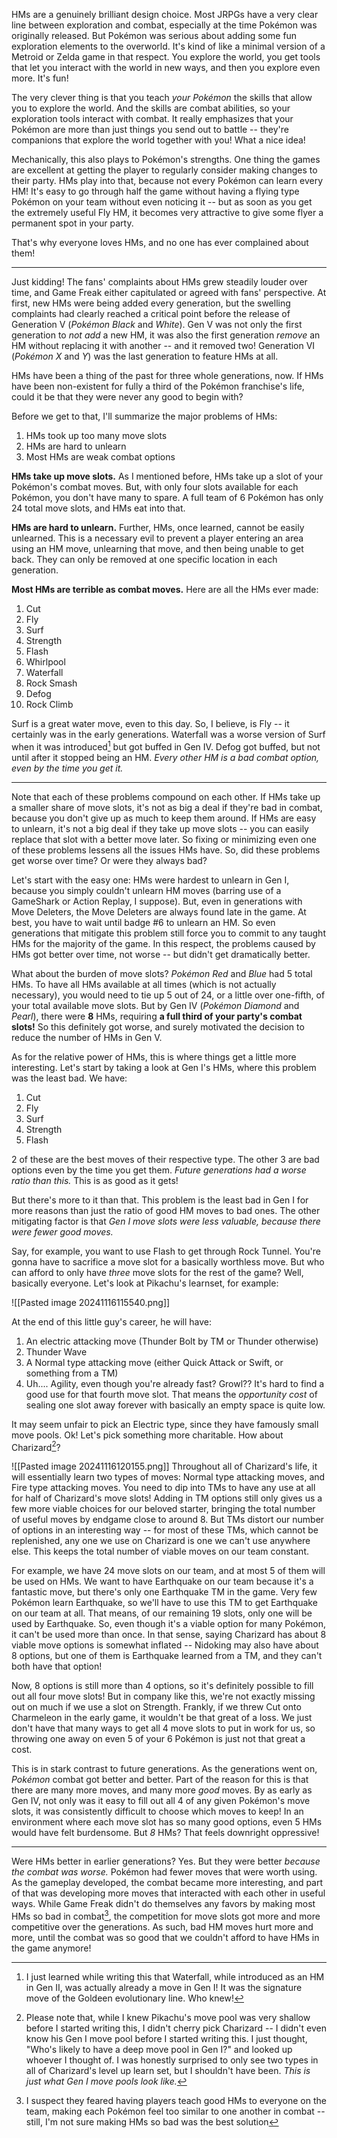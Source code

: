 HMs are a genuinely brilliant design choice. Most JRPGs have a very clear line between exploration and combat, especially at the time Pokémon was originally released. But Pokémon was serious about adding some fun exploration elements to the overworld. It's kind of like a minimal version of a Metroid or Zelda game in that respect. You explore the world, you get tools that let you interact with the world in new ways, and then you explore even more. It's fun!

The very clever thing is that you teach _your Pokémon_ the skills that allow you to explore the world. And the skills are combat abilities, so your exploration tools interact with combat. It really emphasizes that your Pokémon are more than just things you send out to battle -- they're companions that explore the world together with you! What a nice idea!

Mechanically, this also plays to Pokémon's strengths. One thing the games are excellent at getting the player to regularly consider making changes to their party. HMs play into that, because not every Pokémon can learn every HM! It's easy to go through half the game without having a flying type Pokémon on your team without even noticing it -- but as soon as you get the extremely useful Fly HM, it becomes very attractive to give some flyer a permanent spot in your party.

That's why everyone loves HMs, and no one has ever complained about them!

---
Just kidding! The fans' complaints about HMs grew steadily louder over time, and Game Freak either capitulated or agreed with fans' perspective. At first, new HMs were being added every generation, but the swelling complaints had clearly reached a critical point before the release of Generation V (_Pokémon Black_ and _White_). Gen V was not only the first generation to _not add_ a new HM, it was also the first generation _remove_ an HM without replacing it with another -- and it removed two! Generation VI (_Pokémon X_ and _Y_) was the last generation to feature HMs at all.

HMs have been a thing of the past for three whole generations, now. If HMs have been non-existent for fully a third of the Pokémon franchise's life, could it be that they were never any good to begin with?

Before we get to that, I'll summarize the major problems of HMs:

1. HMs took up too many move slots
2. HMs are hard to unlearn
3. Most HMs are weak combat options

**HMs take up move slots.** As I mentioned before, HMs take up a slot of your Pokémon's combat moves. But, with only four slots available for each Pokémon, you don't have many to spare. A full team of 6 Pokémon has only 24 total move slots, and HMs eat into that.

**HMs are hard to unlearn.** Further, HMs, once learned, cannot be easily unlearned. This is a necessary evil to prevent a player entering an area using an HM move, unlearning that move, and then being unable to get back. They can only be removed at one specific location in each generation.

**Most HMs are terrible as combat moves.**  Here are all the HMs ever made:
1. Cut
2. Fly
3. Surf
4. Strength
5. Flash
6. Whirlpool
7. Waterfall
8. Rock Smash
9. Defog
10. Rock Climb

Surf is a great water move, even to this day. So, I believe, is Fly -- it certainly was in the early generations. Waterfall was a worse version of Surf when it was introduced[^1] but got buffed in Gen IV. Defog got buffed, but not until after it stopped being an HM. _Every other HM is a bad combat option, even by the time you get it._

[^1]: I just learned while writing this that Waterfall, while introduced as an HM in Gen II, was actually already a move in Gen I! It was the signature move of the Goldeen evolutionary line. Who knew!

---
Note that each of these problems compound on each other. If HMs take up a smaller share of move slots, it's not as big a deal if they're bad in combat, because you don't give up as much to keep them around. If HMs are easy to unlearn, it's not a big deal if they take up move slots -- you can easily replace that slot with a better move later. So fixing or minimizing even one of these problems lessens all the issues HMs have. So, did these problems get worse over time? Or were they always bad?

Let's start with the easy one: HMs were hardest to unlearn in Gen I, because you simply couldn't unlearn HM moves (barring use of a GameShark or Action Replay, I suppose). But, even in generations with Move Deleters, the Move Deleters are always found late in the game. At best, you have to wait until badge #6 to unlearn an HM. So even generations that mitigate this problem still force you to commit to any taught HMs for the majority of the game. In this respect, the problems caused by HMs got better over time, not worse -- but didn't get dramatically better.

What about the burden of move slots? _Pokémon Red_ and _Blue_ had 5 total HMs. To have all HMs available at all times (which is not actually necessary), you would need to tie up 5 out of 24, or a little over one-fifth, of your total available move slots. But by Gen IV (_Pokémon Diamond_ and _Pearl_), there were **8** HMs, requiring **a full third of your party's combat slots!** So this definitely got worse, and surely motivated the decision to reduce the number of HMs in Gen V.

As for the relative power of HMs, this is where things get a little more interesting. Let's start by taking a look at Gen I's HMs, where this problem was the least bad. We have:
1. Cut
2. Fly
3. Surf
4. Strength
5. Flash

2 of these are the best moves of their respective type. The other 3 are bad options even by the time you get them. _Future generations had a worse ratio than this._ This is as good as it gets!

But there's more to it than that. This problem is the least bad in Gen I for more reasons than just the ratio of good HM moves to bad ones. The other mitigating factor is that _Gen I move slots were less valuable, because there were fewer good moves._

Say, for example, you want to use Flash to get through Rock Tunnel. You're gonna have to sacrifice a move slot for a basically worthless move. But who can afford to only have _three_ move slots for the rest of the game? Well, basically everyone. Let's look at Pikachu's learnset, for example:

![[Pasted image 20241116115540.png]]

At the end of this little guy's career, he will have:
1. An electric attacking move (Thunder Bolt by TM or Thunder otherwise)
2. Thunder Wave
3. A Normal type attacking move (either Quick Attack or Swift, or something from a TM)
4. Uh.... Agility, even though you're already fast? Growl??
It's hard to find a good use for that fourth move slot. That means the _opportunity cost_ of sealing one slot away forever with basically an empty space is quite low.

It may seem unfair to pick an Electric type, since they have famously small move pools. Ok! Let's pick something more charitable. How about Charizard[^2]?

[^2]: Please note that, while I knew Pikachu's move pool was very shallow before I started writing this, I didn't cherry pick Charizard -- I didn't even know his Gen I move pool before I started writing this. I just thought, "Who's likely to have a deep move pool in Gen I?" and looked up whoever I thought of. I was honestly surprised to only see two types in all of Charizard's level up learn set, but I shouldn't have been. _This is just what Gen I move pools look like._

![[Pasted image 20241116120155.png]]
Throughout all of Charizard's life, it will essentially learn two types of moves: Normal type attacking moves, and Fire type attacking moves. You need to dip into TMs to have any use at all for half of Charizard's move slots! Adding in TM options still only gives us a few more viable choices for our beloved starter, bringing the total number of useful moves by endgame close to around 8.  But TMs distort our number of options in an interesting way -- for most of these TMs, which cannot be replenished, any one we use on Charizard is one we can't use anywhere else. This keeps the total number of viable moves on our team constant.

For example, we have 24 move slots on our team, and at most 5 of them will be used on HMs. We want to have Earthquake on our team because it's a fantastic move, but there's only one Earthquake TM in the game. Very few Pokémon learn Earthquake, so we'll have to use this TM to get Earthquake on our team at all. That means, of our remaining 19 slots, only one will be used by Earthquake. So, even though it's a viable option for many Pokémon, it can't be used more than once. In that sense, saying Charizard has about 8 viable move options is somewhat inflated -- Nidoking may also have about 8 options, but one of them is Earthquake learned from a TM, and they can't both have that option!

Now, 8 options is still more than 4 options, so it's definitely possible to fill out all four move slots! But in company like this, we're not exactly missing out on much if we use a slot on Strength. Frankly, if we threw Cut onto Charmeleon in the early game, it wouldn't be that great of a loss. We just don't have that many ways to get all 4 move slots to put in work for us, so throwing one away on even 5 of your 6 Pokémon is just not that great a cost.

This is in stark contrast to future generations. As the generations went on, _Pokémon_ combat got better and better. Part of the reason for this is that there are many more moves, and many more _good_ moves. By as early as Gen IV, not only was it easy to fill out all 4 of any given Pokémon's move slots, it was consistently difficult to choose which moves to keep! In an environment where each move slot has so many good options, even 5 HMs would have felt burdensome. But _8_ HMs? That feels downright oppressive!

---
Were HMs better in earlier generations? Yes. But they were better _because the combat was worse._ Pokémon had fewer moves that were worth using. As the gameplay developed, the combat became more interesting, and part of that was developing more moves that interacted with each other in useful ways. While Game Freak didn't do themselves any favors by making most HMs so bad in combat[^3],  the competition for move slots got more and more competitive over the generations. As such, bad HM moves hurt more and more, until the combat was so good that we couldn't afford to have HMs in the game anymore!

[^3]: I suspect they feared having players teach good HMs to everyone on the team, making each Pokémon feel too similar to one another in combat -- still, I'm not sure making HMs so bad was the best solution